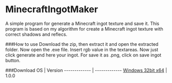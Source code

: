 # MinecraftIngotMaker
A simple program for generate a Minecraft ingot texture and save it.
This program is based on my algorithm for create a Minecraft ingot texture with correct shadows and reflecs.

###How to use
Download the zip, then extract it and open the extracted folder.
Now open the .exe file.
Insert rgb value in the textareas.
Now just click generate and here your ingot.
For save it as .png, click on save ingot button.

###Download
OS  | Version
------------- | -------------
[Windows 32bit x64](https://minhaskamal.github.io/DownGit/#/home?url=https://github.com/BlackdestinyXX/MinecraftIngotMaker/edit/main/MinecraftIngotMaker_win32_x64.zip)  | 1.0.0
